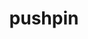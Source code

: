 ---
layout: smileys&emotion
title: pushpin
emoji: pushpin
permalink: 📌.html
image: assets/img/3moji/pushpin.png
---